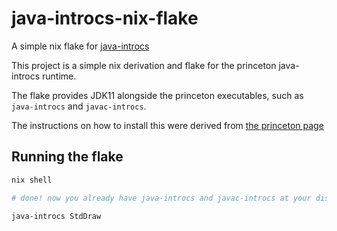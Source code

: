 
# java-introcs-nix-flake

A simple nix flake for [java-introcs](https://introcs.cs.princeton.edu/java/stdlib/)

This project is a simple nix derivation and flake for the princeton java-introcs runtime.

The flake provides JDK11 alongside the princeton executables, such as `java-introcs` and 
`javac-introcs`.

The instructions on how to install this were derived from [the princeton page](https://lift.cs.princeton.edu/java/linux/)

## Running the flake

``` sh
nix shell

# done! now you already have java-introcs and javac-introcs at your disposal

java-introcs StdDraw
```

